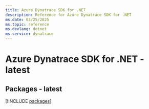 ```yaml
---
title: Azure Dynatrace SDK for .NET
description: Reference for Azure Dynatrace SDK for .NET
ms.date: 03/25/2025
ms.topic: reference
ms.devlang: dotnet
ms.service: dynatrace
---
```

# Azure Dynatrace SDK for .NET - latest
## Packages - latest
[!INCLUDE [packages](dynatrace-index.md)]